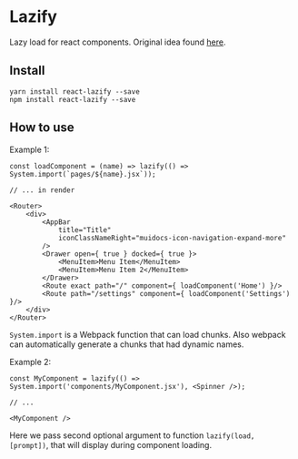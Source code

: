 # Lazify

Lazy load for react components.
Original idea found [here](https://dev.to/kayis/lazy-loaded-react-components-with-webpack-2).

## Install

```
yarn install react-lazify --save
npm install react-lazify --save
```

## How to use

Example 1:
```
const loadComponent = (name) => lazify(() => System.import(`pages/${name}.jsx`));

// ... in render

<Router>
    <div>
        <AppBar
            title="Title"
            iconClassNameRight="muidocs-icon-navigation-expand-more"
        />
        <Drawer open={ true } docked={ true }>
            <MenuItem>Menu Item</MenuItem>
            <MenuItem>Menu Item 2</MenuItem>
        </Drawer>
        <Route exact path="/" component={ loadComponent('Home') }/>
        <Route path="/settings" component={ loadComponent('Settings') }/>
    </div>
</Router>
```

`System.import` is a Webpack function that can load chunks. Also webpack can automatically generate
 a chunks that had dynamic names.
 
Example 2:
```
const MyComponent = lazify(() => System.import('components/MyComponent.jsx'), <Spinner />);

// ...

<MyComponent />
```

Here we pass second optional argument to function `lazify(load, [prompt])`, that will display
during component loading.
